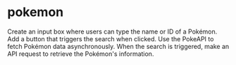 # pokemon
Create an input box where users can type the name or ID of a Pokémon. Add a button that triggers the search when clicked. Use the PokeAPI to fetch Pokémon data asynchronously. When the search is triggered, make an API request to retrieve the Pokémon's information.
